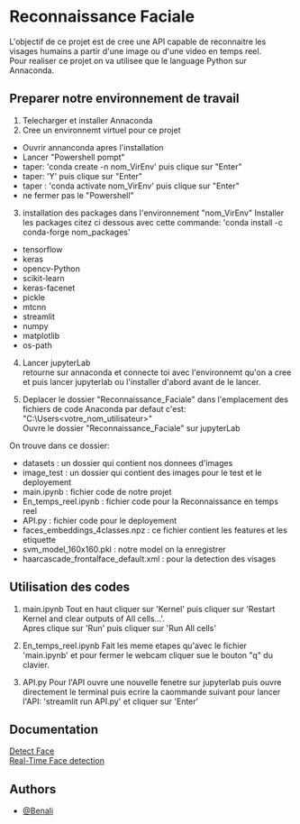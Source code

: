 
# Reconnaissance Faciale

L'objectif de ce projet est de cree une API capable de reconnaitre les visages humains a partir d'une image ou d'une video en temps reel.  
Pour realiser ce projet on va utilisee que le language Python sur Annaconda. 

## Preparer notre environnement de travail

1. Telecharger et installer Annaconda  
2. Cree un environnemt virtuel pour ce projet  
- Ouvrir annanconda apres l'installation
- Lancer "Powershell pompt"
- taper: 'conda create -n nom_VirEnv' puis clique sur "Enter"
- taper: 'Y' puis clique sur "Enter" 
- taper : 'conda activate nom_VirEnv' puis clique sur "Enter"
- ne fermer pas le "Powershell"
3. installation des packages dans l'environnement "nom_VirEnv"
Installer les packages citez ci dessous avec cette commande: 'conda install -c conda-forge nom_packages'

- tensorflow
- keras
- opencv-Python
- scikit-learn
- keras-facenet
- pickle
- mtcnn
- streamlit
- numpy
- matplotlib
- os-path 

4. Lancer jupyterLab  
retourne sur annaconda et connecte toi avec l'environnemt qu'on a cree et puis lancer  jupyterlab ou l'installer d'abord avant de le lancer.

5. Deplacer le dossier "Reconnaissance_Faciale" dans l'emplacement des fichiers de code Anaconda par defaut c'est: "C:\Users\<votre_nom_utilisateur>"  
Ouvre le dossier "Reconnaissance_Faciale" sur jupyterLab 

On trouve dans ce dossier:

- datasets : un dossier qui contient nos donnees d'images 
- image_test : un dossier qui contient des images pour le test et le deployement
- main.ipynb : fichier code de notre projet 
- En_temps_reel.ipynb : fichier code pour la Reconnaissance en temps reel
- API.py : fichier code pour le deployement 
- faces_embeddings_4classes.npz : ce fichier contient les features et les etiquette 
- svm_model_160x160.pkl : notre model on la enregistrer 
- haarcascade_frontalface_default.xml : pour la detection des visages  

## Utilisation des codes 

1. main.ipynb
Tout en haut cliquer sur 'Kernel' puis cliquer sur 'Restart Kernel and clear outputs of All cells...'.  
Apres clique sur 'Run' puis cliquer sur 'Run All cells'  

2. En_temps_reel.ipynb
Fait les meme etapes qu'avec le fichier 'main.ipynb' et pour fermer le webcam cliquer sue le bouton "q" du clavier.

3. API.py 
Pour l'API ouvre une nouvelle fenetre sur jupyterlab puis ouvre directement le terminal puis ecrire la caommande suivant pour lancer l'API: 'streamlit run API.py' et cliquer sur 'Enter' 

## Documentation

[Detect Face](https://sefiks.com/2020/08/25/deep-face-detection-with-opencv-in-python/)  
[Real-Time Face detection](https://www.eeweb.com/real-time-face-detection-and-recognition-with-svm-and-hog-features/)

## Authors

- [@Benali](https://github.com/Benali269)  